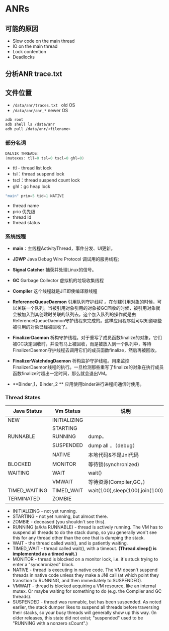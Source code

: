 # ANRs

## 可能的原因
- Slow code on the main thread
- IO on the main thread
- Lock contention
- Deadlocks



## 分析ANR trace.txt

## 文件位置

- `/data/anr/traces.txt ` old OS
- `/data/anr/anr_*` newer OS

```bash
adb root
adb shell ls /data/anr
adb pull /data/anr/<filename>
```



### 部分名词
```java
DALVIK THREADS:
(mutexes: tll=0 tsl=0 tscl=0 ghl=0)
```

- ttl - thread list lock
- tsl：thread suspend lock
- tscl：thread suspend count lock
- ghl：gc heap lock

```java
"main" prio=5 tid=1 NATIVE
```

- thread name
- prio 优先级
- thread Id
- thread status

### 系统线程

- **main**：主线程ActivityThread，事件分发、UI更新。

- **JDWP** Java Debug Wire Protocol 调试用的服务线程;

- **Signal Catcher** 捕获并处理Linux的信号。

- **GC** Garbage Collector 虚拟机的垃圾收集线程

- **Compiler**  这个线程就是JIT即使编译器线程

- **ReferenceQueueDaemon** 引用队列守护线程 。在创建引用对象的时候，可以关联一个队列。当被引用对象引用的对象被GC回收的时候，被引用对象就会被加入到其创建时关联的队列去。这个加入队列的操作就是由ReferenceQueueDaemon守护线程来完成的。这样应用程序就可以知道哪些被引用的对象已经被回收了。

- **FinalizerDaemon** 析构守护线程。对于重写了成员函数finalize的对象，它们被GC决定回收时，并没有马上被回收，而是被放入到一个队列中，等待FinalizerDaemon守护线程去调用它们的成员函数finalize，然后再被回收。

- **FinalizerWatchdogDaemon** 析构监护守护线程。用来监控FinalizerDaemon线程的执行。一旦检测那些重写了finalize的对象在执行成员函数finalize时超出一定时间，那么就会退出VM。

- **Binder_1，Binder_2 ** 应用使用binder进行进程间通信时使用。

  



### Thread States

| Java Status | Vm Status | 说明                    |
| ----------- | ------------ | ----------------------- |
| NEW         | INITIALIZING |                         |
|             | STARTING     |                         |
| RUNNABLE    | RUNNING      | dump..        |
|             | SUSPENDED    | dump all ..（debug）      |
|             | NATIVE       | 本地代码&不是Jni代码       |
| BLOCKED     | MONITOR      | 等待锁(synchronized)	 |
| WAITING     | WAIT 		 | wait()            	   |
|             | VMWAIT       | 等待资源(Compiler,GC，) |
| TIMED_WAITING | TIMED_WAIT | wait(100),sleep(100),join(100) |
| TERMINATED  | ZOMBIE       |                         |

- INITIALIZING - not yet running.
- STARTING - not yet running, but almost there.
- ZOMBIE - deceased (you shouldn't see this).
- RUNNING (a/k/a RUNNABLE) - thread is actively running. The VM has to suspend all threads to do the stack dump, so you generally won't see this for any thread other than the one that is dumping the stack.
- WAIT - the thread called wait(), and is patiently waiting.
- TIMED_WAIT - thread called wait(), with a timeout. **(Thread.sleep() is implemented as a timed wait.)**
- MONITOR - thread is blocked on a monitor lock, i.e. it's stuck trying to enter a "synchronized" block.
- NATIVE - thread is executing in native code. The VM doesn't suspend threads in native code unless they make a JNI call (at which point they transition to RUNNING, and then immediately to SUSPENDED).
- VMWAIT - thread is blocked acquiring a VM resource, like an internal mutex. Or maybe waiting for something to do (e.g. the Compiler and GC threads).
- SUSPENDED - thread was runnable, but has been suspended. As noted earlier, the stack dumper likes to suspend all threads before traversing their stacks, so your busy threads will generally show up this way. (In older releases, this state did not exist; "suspended" used to be "RUNNING with a nonzero sCount".)
